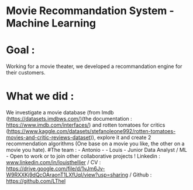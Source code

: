 # **Movie Recommandation System - Machine Learning**
# Goal :
  Working for a movie theater, we developed a recommandation engine for their customers.
# What we did : 
  We investigate a movie database (from Imdb (https://datasets.imdbws.com/)(the documentation : https://www.imdb.com/interfaces/) and rotten tomatoes for critics (https://www.kaggle.com/datasets/stefanoleone992/rotten-tomatoes-movies-and-critic-reviews-dataset)), explore it and create 2
recommendation algorithms (One base on a movie you like, the other on a movie you hate).
#The team :
    - Antonio -
    - Louis - Junior Data Analyst / ML - Open to work or to join other collaborative projects ! Linkedin : www.linkedin.com/in/louisthellier / CV : https://drive.google.com/file/d/1vJm6Jv-W9RXXKj9dQcOAraonT1LXfUqI/view?usp=sharing / Github : https://github.com/LThel
